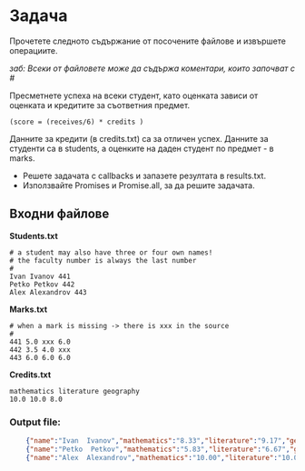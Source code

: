 # Задача

Прочетете следното съдържание от посочените файлове и извършете операциите.

*заб: Всеки от файловете може да съдържа коментари, които започват с #*

Пресметнете успеха на всеки студент, като оценката зависи от оценката и кредитите за съответния предмет.  

```(score = (receives/6) * credits )```

Данните за кредити (в credits.txt) са за отличен успех. Данните за студенти са в students, а оценките на даден студент по предмет - в marks.

* Решете задачата с callbacks и запазете резултата в results.txt. 
* Използвайте Promises и Promise.all, за да решите задачата.

## Входни файлове

**Students.txt**
```
# a student may also have three or four own names!
# the faculty number is always the last number 
#
Ivan Ivanov 441
Petko Petkov 442
Alex Alexandrov 443
```
**Marks.txt**
```
# when a mark is missing -> there is xxx in the source
#
441 5.0 xxx 6.0
442 3.5 4.0 xxx
443 6.0 6.0 6.0
```
**Credits.txt**
```
mathematics literature geography
10.0 10.0 8.0
```

### Output file:
```json
    {"name":"Ivan  Ivanov","mathematics":"8.33","literature":"9.17","geography":"8.00"},
    {"name":"Petko  Petkov","mathematics":"5.83","literature":"6.67","geography":"5.33"},
    {"name":"Alex  Alexandrov","mathematics":"10.00","literature":"10.00","geography":"800"}
```